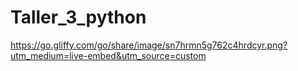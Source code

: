 # Taller_3_python
https://go.gliffy.com/go/share/image/sn7hrmn5g762c4hrdcyr.png?utm_medium=live-embed&utm_source=custom
